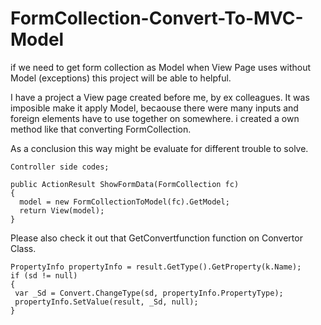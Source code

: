 # FormCollection-Convert-To-MVC-Model
if we need to get form collection as Model when View Page uses without Model (exceptions) this project will be able to helpful.

I have a project a View page created before me, by ex colleagues. 
It was imposible make it apply Model, becaouse there were many inputs and foreign elements have to use together on somewhere. 
i created a own method like that converting FormCollection. 

As a conclusion this way might be evaluate for different trouble to solve. 


    Controller side codes; 
  
    public ActionResult ShowFormData(FormCollection fc) 
    { 
      model = new FormCollectionToModel(fc).GetModel; 
      return View(model); 
    }
Please also check it out that GetConvertfunction function on Convertor Class.

    PropertyInfo propertyInfo = result.GetType().GetProperty(k.Name); 
    if (sd != null) 
    { 
     var _Sd = Convert.ChangeType(sd, propertyInfo.PropertyType); 
     propertyInfo.SetValue(result, _Sd, null); 
    }
